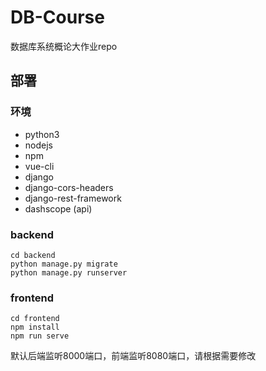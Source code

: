 # DB-Course
数据库系统概论大作业repo
## 部署
### 环境
- python3
- nodejs
- npm
- vue-cli
- django
- django-cors-headers
- django-rest-framework
- dashscope (api)
### backend
```shell
cd backend
python manage.py migrate
python manage.py runserver
```
### frontend
```shell
cd frontend
npm install
npm run serve
```

默认后端监听8000端口，前端监听8080端口，请根据需要修改